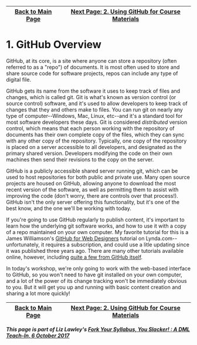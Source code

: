 | [Back to Main Page](README.md) | [Next Page: 2. Using GitHub for Course Materials](usingGithub.md) |
|--------------------------------|-----------------------------------------------------|
# 1. GitHub Overview

GitHub, at its core, is a site where anyone can store a repository (often referred to as a "repo") of documents. It is most often used to store and share source code for software projects, repos can include any type of digital file. 

GitHub gets its name from the software it uses to keep track of files and changes, which is called git. Git is what's known as version control (or source control) software, and it's used to allow developers to keep track of changes that they and others make to files. You can run git on nearly any type of computer--Windows, Mac, Linux, etc--and it's a standard tool for most software developers these days. Git is considered *distributed* version control, which means that each person working with the repository of documents has their own complete copy of the files, which they can sync with any other copy of the repository. Typically, one copy of the repository is placed on a server accessible to all developers, and designated as the primary shared version. Developers modifying the code on their own machines then send their revisions to the copy on the server. 

GitHub is a publicly accessible shared server running git, which can be used to host repositories for both public and private use. Many open source projects are housed on GitHub, allowing anyone to download the most recent version of the software, as well as permitting them to assist with improving the code (don't worry, there are controls over that process!). GitHub isn't the only server offering this functionality, but it's one of the best know, and the one we'll be working with today. 

If you're going to use GitHub regularly to publish content, it's important to learn how the underlying git software works, and how to use it with a copy of a repo maintained on your own computer. My favorite tutorial for this is a James Williamson's [GitHub for Web Designers](https://www.lynda.com/GitHub-tutorials/GitHub-Web-Designers/162276-2.html) tutorial on Lynda.com--unfortunately, it requires a subscription, and could use a litle updating since it was published three years ago. There are many other tutorials available online, however, including [quite a few from GitHub itself](https://help.github.com/articles/git-and-github-learning-resources/). 

In today's workshop, we're only going to work with the web-based interface to GitHub, so you won't need to have git installed on your own computer, and a lot of the power of its change tracking won't be immediately obvious to you. But it will get you up and running with basic content creation and sharing a lot more quickly!


| [Back to Main Page](README.md) | [Next Page: 2. Using GitHub for Course Materials](usingGithub.md) |
|--------------------------------|-----------------------------------------------------|

***This page is part of Liz Lawley's [Fork Your Syllabus, You Slacker! : A DML Teach-In, 6 October 2017](https://dml2017.sched.com/event/0f03a40b042cc1a6f4e73a78a62d0305)***





